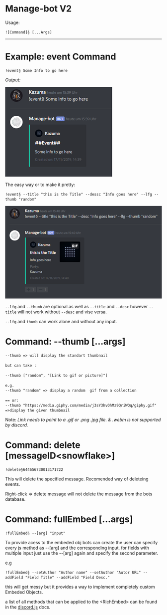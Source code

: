 Manage-bot V2
==================

Usage:
```JS
![Command]§ [...Args]
```

---

# Example: event Command
```PT
!event§ Some Info to go here 
```
*Output:*

![alt](./simple&#32;Event.png)

The easy way or to make it pretty: 

```
!event§ --title "this is the Title" --dessc "Info goes here" --lfg --thumb "random"
```

![alt](./Pretty&#32;Event&#32;--lfg&#32;--thumb&#32;random.png)

`--lfg` and `--thumb` are optional as well as `--title` and `--desc` however `--title` will not work without `--desc` and vise versa.

`--lfg` and `thumb` can work alone and without any input.

# Command: --thumb [...args]
```
--thumb => will display the standart thumbnail 

but can take :

--thumb ["random", "[Link to gif or picture]"]

e.g.
--thumb "random" => display a random  gif from a collection

== or:
--thumb "https://media.giphy.com/media/j3sY3hvOhMz9QriWQq/giphy.gif" 
=>display the given thumbnail
```

Note: _Link needs to point to a .gif or .png .jpg file. & .webm is not supported by discord._

# Command: delete [messageID\<snowflake\>]

```
!delete§644656730013171722
```
This will delete the specified message. Recomended way of deleteing events.

Right-click => delete message will not delete the message from the bots database.

# Command: fullEmbed [...args]

```
!fullEmbed§ --[arg] "input"
```
To provide acess to the embeded obj bots can create the user can specify every js method as --[arg] and the corresponding input.
for fields with multiple input just use the --[arg] again and specify the second parameter.

e.g
```
!fullEmbed§ --setAuthor "Author name" --setAuthor "Autor URL" --addField "Field Title" --addField "Field Desc."
```

this will get messy but it provides a way to implement completely custom Embeded Objects.

a list of all methods that can be applied to the \<RichEmbed\> can be found in the [discord.js](https://discord.js.org/#/docs/main/stable/class/RichEmbed) docs.
